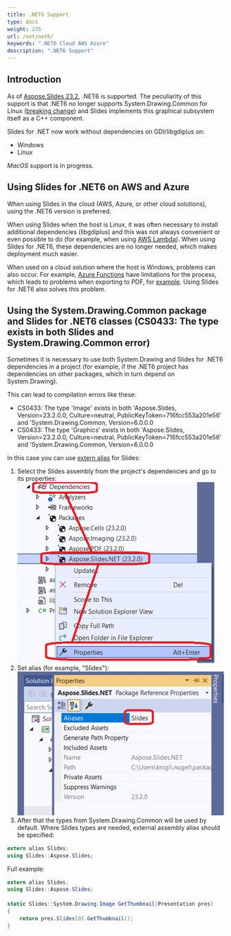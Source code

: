 ```yaml
---
title: .NET6 Support
type: docs
weight: 235
url: /net/net6/
keywords: ".NET6 Cloud AWS Azure"
description: ".NET6 Support"
---
```


## Introduction

As of [Aspose.Slides 23.2](https://www.nuget.org/packages/Aspose.Slides.NET/23.2.0), .NET6 is supported. The peculiarity of this support is that .NET6 no longer supports System.Drawing.Common for Linux ([breaking change](https://learn.microsoft.com/en-us/dotnet/core/compatibility/core-libraries/6.0/system-drawing-common-windows-only)) and Slides implements this graphical subsystem itself as a C++ component.

Slides for .NET now work without dependencies on GDI/libgdiplus on:
* Windows
* Linux

_MacOS_ support is in progress.

## Using Slides for .NET6 on AWS and Azure

When using Slides in the cloud (AWS, Azure, or other cloud solutions), using the .NET6 version is preferred.

When using Slides when the host is Linux, it was often necessary to install additional dependencies (libgdiplus) and this was not always convenient or even possible to do (for example, when using [AWS Lambda](https://aws.amazon.com/lambda)). When using Slides for .NET6, these dependencies are no longer needed, which makes deployment much easier.

When used on a cloud solution where the host is Windows, problems can also occur. For example, [Azure Functions](https://learn.microsoft.com/en-us/azure/azure-functions/functions-overview) have limitations for the process, which leads to problems when exporting to PDF, for [example](https://github.com/projectkudu/kudu/wiki/Azure-Web-App-sandbox#unsupported-frameworks). Using Slides for .NET6 also solves this problem.

## Using the System.Drawing.Common package and Slides for .NET6 classes (CS0433: The type exists in both Slides and System.Drawing.Common error)

Sometimes it is necessary to use both System.Drawing and Slides for .NET6 dependencies in a project (for example, if the .NET6 project has dependencies on other packages, which in turn depend on System.Drawing). 

This can lead to compilation errors like these:
* CS0433: The type 'Image' exists in both 'Aspose.Slides, Version=23.2.0.0, Culture=neutral, PublicKeyToken=716fcc553a201e56' and 'System.Drawing.Common, Version=6.0.0.0
* CS0433: The type 'Graphics' exists in both 'Aspose.Slides, Version=23.2.0.0, Culture=neutral, PublicKeyToken=716fcc553a201e56' and 'System.Drawing.Common, Version=6.0.0.0

In this case you can  use [extern alias](https://learn.microsoft.com/en-us/dotnet/csharp/language-reference/keywords/extern-alias) for Slides:
1) Select the Slides assembly from the project's dependencies and go to its properties:
![Aspose Slides package properties](package_properties.png)
2) Set alias (for example, "Slides"):
![Aspose Slides alias](set_alias.png)
3) After that the types from System.Drawing.Common will be used by default. Where Slides types are needed, external assembly alias should be specified:

```c#
extern alias Slides;
using Slides::Aspose.Slides;
```

Full example:

```c#
extern alias Slides;
using Slides::Aspose.Slides;

static Slides::System.Drawing.Image GetThumbnail(Presentation pres)
{
    return pres.Slides[0].GetThumbnail();
}
```